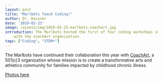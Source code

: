 ```yaml
---
layout: post
title: "Marlbots Teach Coding!"
author: Dr. Kessner
date: '2019-02-23'
image: /assets/img/2019-02-23-marlbots-coachart.jpg
introduction: The Marlbots hosted the first of four coding workshops in collaboration
    with the CoachArt organization.
tags: ["Coding", "STEM+"]
---
```


The Marlbots have continued their collaboration this year with
[CoachArt](https://coachart.org/), a 501(c)3 organization whose mission is to
create a transformative arts and athletics community for families impacted by
childhood chronic illness.

[Photos here](https://photos.app.goo.gl/ZjNsaKuCUMW5riJB6)

